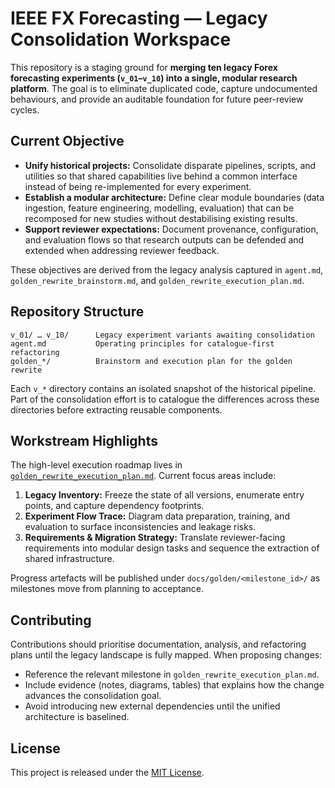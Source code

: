 # IEEE FX Forecasting — Legacy Consolidation Workspace

This repository is a staging ground for **merging ten legacy Forex forecasting experiments (`v_01`–`v_10`) into a single, modular research platform**. The goal is to eliminate duplicated code, capture undocumented behaviours, and provide an auditable foundation for future peer-review cycles.

## Current Objective

- **Unify historical projects:** Consolidate disparate pipelines, scripts, and utilities so that shared capabilities live behind a common interface instead of being re-implemented for every experiment.
- **Establish a modular architecture:** Define clear module boundaries (data ingestion, feature engineering, modelling, evaluation) that can be recomposed for new studies without destabilising existing results.
- **Support reviewer expectations:** Document provenance, configuration, and evaluation flows so that research outputs can be defended and extended when addressing reviewer feedback.

These objectives are derived from the legacy analysis captured in `agent.md`, `golden_rewrite_brainstorm.md`, and `golden_rewrite_execution_plan.md`.

## Repository Structure

```
v_01/ … v_10/      Legacy experiment variants awaiting consolidation
agent.md           Operating principles for catalogue-first refactoring
golden_*/          Brainstorm and execution plan for the golden rewrite
```

Each `v_*` directory contains an isolated snapshot of the historical pipeline. Part of the consolidation effort is to catalogue the differences across these directories before extracting reusable components.

## Workstream Highlights

The high-level execution roadmap lives in [`golden_rewrite_execution_plan.md`](golden_rewrite_execution_plan.md). Current focus areas include:

1. **Legacy Inventory:** Freeze the state of all versions, enumerate entry points, and capture dependency footprints.
2. **Experiment Flow Trace:** Diagram data preparation, training, and evaluation to surface inconsistencies and leakage risks.
3. **Requirements & Migration Strategy:** Translate reviewer-facing requirements into modular design tasks and sequence the extraction of shared infrastructure.

Progress artefacts will be published under `docs/golden/<milestone_id>/` as milestones move from planning to acceptance.

## Contributing

Contributions should prioritise documentation, analysis, and refactoring plans until the legacy landscape is fully mapped. When proposing changes:

- Reference the relevant milestone in `golden_rewrite_execution_plan.md`.
- Include evidence (notes, diagrams, tables) that explains how the change advances the consolidation goal.
- Avoid introducing new external dependencies until the unified architecture is baselined.

## License

This project is released under the [MIT License](LICENSE).
